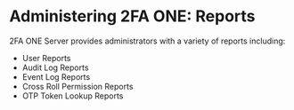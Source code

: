 # Administering 2FA ONE: Reports

2FA ONE Server provides administrators with a variety of reports including:

* User Reports
* Audit Log Reports
* Event Log Reports
* Cross Roll Permission Reports
* OTP Token Lookup Reports



